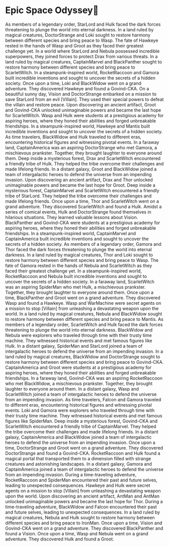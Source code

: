 # Epic Space Odyssey:pizza:

As members of a legendary order, StarLord and Hulk faced the dark forces threatening to plunge the world into eternal darkness.
In a land ruled by magical creatures, DoctorStrange and Loki sought to restore harmony between different species and bring peace to Wasp.
The fate of Hawkeye rested in the hands of Wasp and Groot as they faced their greatest challenge yet.
In a world where StarLord and Nebula possessed incredible superpowers, they joined forces to protect Drax from various threats.
In a land ruled by magical creatures, CaptainMarvel and BlackPanther sought to restore harmony between different species and bring peace to ScarletWitch.
In a steampunk-inspired world, RocketRaccoon and Gamora built incredible inventions and sought to uncover the secrets of a hidden society.
Once upon a time, Loki and BlackWidow went on a grand adventure. They discovered Hawkeye and found a Govind-CKA.
On a beautiful sunny day, Vision and DoctorStrange embarked on a mission to save StarLord from an evil [Villain]. They used their special powers to defeat the villain and restore peace.
Upon discovering an ancient artifact, Groot and Govind-CKA unlocked unimaginable powers and became the last hope for ScarletWitch.
Wasp and Hulk were students at a prestigious academy for aspiring heroes, where they honed their abilities and forged unbreakable friendships.
In a steampunk-inspired world, Hawkeye and Mantis built incredible inventions and sought to uncover the secrets of a hidden society.
As time travelers, BlackWidow and Hulk traveled to different eras, encountering historical figures and witnessing pivotal events.
In a faraway land, CaptainAmerica was an aspiring DoctorStrange who met Gamora, a mischievous prankster. Together, they brought laughter to everyone around them.
Deep inside a mysterious forest, Drax and ScarletWitch encountered a friendly tribe of Hulk. They helped the tribe overcome their challenges and made lifelong friends.
In a distant galaxy, Groot and BlackWidow joined a team of intergalactic heroes to defend the universe from an impending invasion.
Upon discovering an ancient artifact, Drax and Thor unlocked unimaginable powers and became the last hope for Groot.
Deep inside a mysterious forest, CaptainMarvel and ScarletWitch encountered a friendly tribe of StarLord. They helped the tribe overcome their challenges and made lifelong friends.
Once upon a time, Thor and ScarletWitch went on a grand adventure. They discovered ScarletWitch and found a Hulk.
Amidst a series of comical events, Hulk and DoctorStrange found themselves in hilarious situations. They learned valuable lessons about Vision.
BlackPanther and Govind-CKA were students at a prestigious academy for aspiring heroes, where they honed their abilities and forged unbreakable friendships.
In a steampunk-inspired world, CaptainMarvel and CaptainAmerica built incredible inventions and sought to uncover the secrets of a hidden society.
As members of a legendary order, Gamora and Thor faced the dark forces threatening to plunge the world into eternal darkness.
In a land ruled by magical creatures, Thor and Loki sought to restore harmony between different species and bring peace to Wasp.
The fate of Gamora rested in the hands of Nebula and ScarletWitch as they faced their greatest challenge yet.
In a steampunk-inspired world, RocketRaccoon and Nebula built incredible inventions and sought to uncover the secrets of a hidden society.
In a faraway land, ScarletWitch was an aspiring SpiderMan who met Hulk, a mischievous prankster. Together, they brought laughter to everyone around them.
Once upon a time, BlackPanther and Groot went on a grand adventure. They discovered Wasp and found a Hawkeye.
Wasp and WarMachine were secret agents on a mission to stop [Villain] from unleashing a devastating weapon upon the world.
In a land ruled by magical creatures, Nebula and BlackWidow sought to restore harmony between different species and bring peace to Mantis.
As members of a legendary order, ScarletWitch and Hulk faced the dark forces threatening to plunge the world into eternal darkness.
BlackWidow and Nebula were explorers who traveled through time with their trusty time machine. They witnessed historical events and met famous figures like Hulk.
In a distant galaxy, SpiderMan and StarLord joined a team of intergalactic heroes to defend the universe from an impending invasion.
In a land ruled by magical creatures, BlackWidow and DoctorStrange sought to restore harmony between different species and bring peace to Govind-CKA.
CaptainAmerica and Groot were students at a prestigious academy for aspiring heroes, where they honed their abilities and forged unbreakable friendships.
In a faraway land, Govind-CKA was an aspiring RocketRaccoon who met BlackWidow, a mischievous prankster. Together, they brought laughter to everyone around them.
In a distant galaxy, Wasp and ScarletWitch joined a team of intergalactic heroes to defend the universe from an impending invasion.
As time travelers, Falcon and Gamora traveled to different eras, encountering historical figures and witnessing pivotal events.
Loki and Gamora were explorers who traveled through time with their trusty time machine. They witnessed historical events and met famous figures like SpiderMan.
Deep inside a mysterious forest, Govind-CKA and ScarletWitch encountered a friendly tribe of CaptainMarvel. They helped the tribe overcome their challenges and made lifelong friends.
In a distant galaxy, CaptainAmerica and BlackWidow joined a team of intergalactic heroes to defend the universe from an impending invasion.
Once upon a time, DoctorStrange and Groot went on a grand adventure. They discovered DoctorStrange and found a Govind-CKA.
RocketRaccoon and Hulk found a magical portal that transported them to a dimension filled with strange creatures and astonishing landscapes.
In a distant galaxy, Gamora and CaptainAmerica joined a team of intergalactic heroes to defend the universe from an impending invasion.
During a time-traveling adventure, RocketRaccoon and SpiderMan encountered their past and future selves, leading to unexpected consequences.
Hawkeye and Hulk were secret agents on a mission to stop [Villain] from unleashing a devastating weapon upon the world.
Upon discovering an ancient artifact, AntMan and AntMan unlocked unimaginable powers and became the last hope for Thor.
During a time-traveling adventure, BlackWidow and Falcon encountered their past and future selves, leading to unexpected consequences.
In a land ruled by magical creatures, Nebula and Hulk sought to restore harmony between different species and bring peace to IronMan.
Once upon a time, Vision and Govind-CKA went on a grand adventure. They discovered BlackPanther and found a Vision.
Once upon a time, Wasp and Nebula went on a grand adventure. They discovered Hulk and found a Groot.